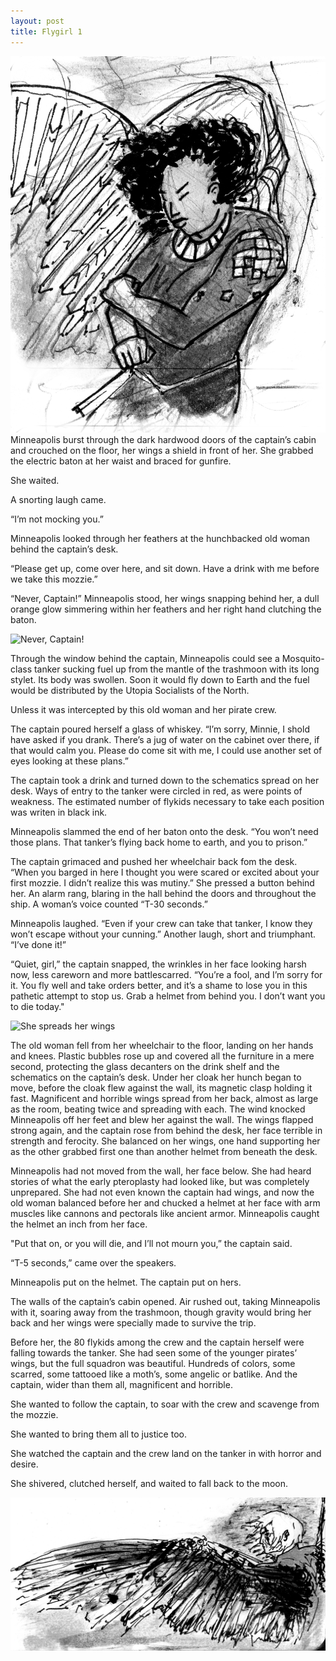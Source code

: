 ```yaml
---
layout: post
title: Flygirl 1
---
```

<img src="/assets/images/flygirl/1_1.png" alt="Minnie bursts through!" />
Minneapolis burst through the dark hardwood doors of the captain’s cabin and crouched on the floor, her wings a shield in front of her. She grabbed the electric baton at her waist and braced for gunfire.

She waited.

A snorting laugh came.

“I’m not mocking you.”

Minneapolis looked through her feathers at the hunchbacked old woman behind the captain’s desk.

“Please get up, come over here, and sit down. Have a drink with me before we take this mozzie.”

“Never, Captain!” Minneapolis stood, her wings snapping behind her, a dull orange glow simmering within her feathers and her right hand clutching the baton.

<img src="/assets/images/flygirl/1_2.png" alt="Never, Captain!" />

Through the window behind the captain, Minneapolis could see a Mosquito-class tanker sucking fuel up from the mantle of the trashmoon with its long stylet. Its body was swollen. Soon it would fly down to Earth and the fuel would be distributed by the Utopia Socialists of the North.

Unless it was intercepted by this old woman and her pirate crew.

The captain poured herself a glass of whiskey. “I’m sorry, Minnie, I shold have asked if you drank. There’s a jug of water on the cabinet over there, if that would calm you. Please do come sit with me, I could use another set of eyes looking at these plans.”

The captain took a drink and turned down to the schematics spread on her desk. Ways of entry to the tanker were circled in red, as were points of weakness. The estimated number of flykids necessary to take each position was writen in black ink.

Minneapolis slammed the end of her baton onto the desk. “You won’t need those plans. That tanker’s flying back home to earth, and you to prison.”

The captain grimaced and pushed her wheelchair back fom the desk. “When you barged in here I thought you were scared or excited about your first mozzie. I didn’t realize this was mutiny.” She pressed a button behind her. An alarm rang, blaring in the hall behind the doors and throughout the ship. A woman’s voice counted “T-30 seconds.”

Minneapolis laughed. “Even if your crew can take that tanker, I know they won’t escape without your cunning.” Another laugh, short and triumphant. “I’ve done it!”

“Quiet, girl,” the captain snapped, the wrinkles in her face looking harsh now, less careworn and more battlescarred. “You’re a fool, and I’m sorry for it. You fly well and take orders better, and it’s a shame to lose you in this pathetic attempt to stop us. Grab a helmet from behind you. I don’t want you to die today."

<img src="/assets/images/flygirl/1_3.png" alt="She spreads her wings" />

The old woman fell from her wheelchair to the floor, landing on her hands and knees. Plastic bubbles rose up and covered all the furniture in a mere second, protecting the glass decanters on the drink shelf and the schematics on the captain’s desk. Under her cloak her hunch began to move, before the cloak flew against the wall, its magnetic clasp holding it fast. Magnificent and horrible wings spread from her back, almost as large as the room, beating twice and spreading with each. The wind knocked Minneapolis off her feet and blew her against the wall. The wings flapped strong again, and the captain rose from behind the desk, her face terrible in strength and ferocity. She balanced on her wings, one hand supporting her as the other grabbed first one than another helmet from beneath the desk.

Minneapolis had not moved from the wall, her face below. She had heard stories of what the early pteroplasty had looked like, but was completely unprepared. She had not even known the captain had wings, and now the old woman balanced before her and chucked a helmet at her face with arm muscles like cannons and pectorals like ancient armor. Minneapolis caught the helmet an inch from her face.

"Put that on, or you will die, and I’ll not mourn you,” the captain said.

“T-5 seconds,” came over the speakers.

Minneapolis put on the helmet. The captain put on hers.

The walls of the captain’s cabin opened. Air rushed out, taking Minneapolis with it, soaring away from the trashmoon, though gravity would bring her back and her wings were specially made to survive the trip.

Before her, the 80 flykids among the crew and the captain herself were falling towards the tanker. She had seen some of the younger pirates’ wings, but the full squadron was beautiful. Hundreds of colors, some scarred, some tattooed like a moth’s, some angelic or batlike. And the captain, wider than them all, magnificent and horrible.

She wanted to follow the captain, to soar with the crew and scavenge from the mozzie.

She wanted to bring them all to justice too.

She watched the captain and the crew land on the tanker in with horror and desire.

She shivered, clutched herself, and waited to fall back to the moon.

<img src="/assets/images/flygirl/1_4.png" alt="I'll not mourn you." />